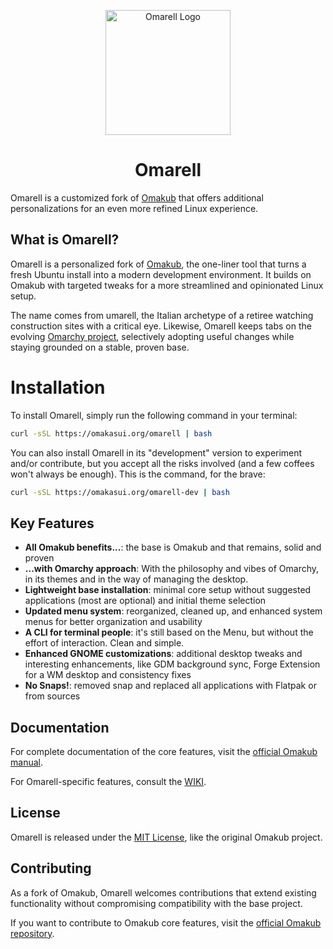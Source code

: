 <p align="center">
  <img src="https://raw.githubusercontent.com/Kasui92/omarell/refs/heads/main/applications/icons/Omarell.png" alt="Omarell Logo" height="200" width="200">
</p>

<h1 align="center">Omarell</h1>

Omarell is a customized fork of [Omakub](https://omakub.org) that offers additional personalizations for an even more refined Linux experience.

## What is Omarell?

Omarell is a personalized fork of [Omakub](https://omakub.org), the one-liner tool that turns a fresh Ubuntu install into a modern development environment. It builds on Omakub with targeted tweaks for a more streamlined and opinionated Linux setup.

The name comes from umarell, the Italian archetype of a retiree watching construction sites with a critical eye. Likewise, Omarell keeps tabs on the evolving [Omarchy project](https://omarchy.org), selectively adopting useful changes while staying grounded on a stable, proven base.

# Installation

To install Omarell, simply run the following command in your terminal:

```bash
curl -sSL https://omakasui.org/omarell | bash
```

You can also install Omarell in its "development" version to experiment and/or contribute, but you accept all the risks involved (and a few coffees won't always be enough). This is the command, for the brave:

```bash
curl -sSL https://omakasui.org/omarell-dev | bash
```

## Key Features

- **All Omakub benefits...**: the base is Omakub and that remains, solid and proven
- **...with Omarchy approach**: With the philosophy and vibes of Omarchy, in its themes and in the way of managing the desktop.
- **Lightweight base installation**: minimal core setup without suggested applications (most are optional) and initial theme selection
- **Updated menu system**: reorganized, cleaned up, and enhanced system menus for better organization and usability
- **A CLI for terminal people**: it's still based on the Menu, but without the effort of interaction. Clean and simple.
- **Enhanced GNOME customizations**: additional desktop tweaks and interesting enhancements, like GDM background sync, Forge Extension for a WM desktop and consistency fixes
- **No Snaps!**: removed snap and replaced all applications with Flatpak or from sources

## Documentation

For complete documentation of the core features, visit the [official Omakub manual](https://manuals.omamix.org/1/read).

For Omarell-specific features, consult the [WIKI](https://github.com/Kasui92/omarell/wiki).

## License

Omarell is released under the [MIT License](https://opensource.org/licenses/MIT), like the original Omakub project.

## Contributing

As a fork of Omakub, Omarell welcomes contributions that extend existing functionality without compromising compatibility with the base project.

If you want to contribute to Omakub core features, visit the [official Omakub repository](https://github.com/basecamp/omakub).
